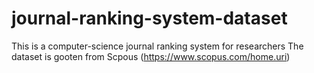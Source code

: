 # journal-ranking-system-dataset
This is a computer-science journal ranking system for researchers
The dataset is gooten from Scpous (https://www.scopus.com/home.uri)
